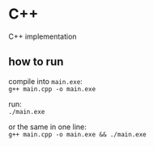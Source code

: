# C++

C++ implementation  

## how to run

compile into `main.exe`:  
`g++ main.cpp -o main.exe`

run:  
`./main.exe`
  
  
or the same in one line:  
`g++ main.cpp -o main.exe && ./main.exe`
